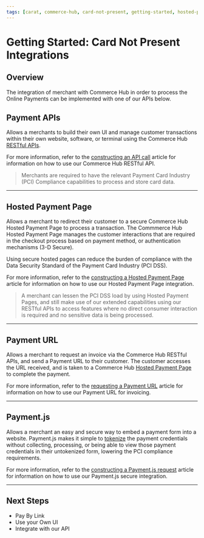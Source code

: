 ```yaml
---
tags: [carat, commerce-hub, card-not-present, getting-started, hosted-payment-page]
---
```


# Getting Started: Card Not Present Integrations

## Overview

The integration of merchant with Commerce Hub in order to process the Online Payments can be implemented with one of our APIs below.

## Payment APIs

Allows a merchants to build their own UI and manage customer transactions within their own website, software, or terminal using the Commerce Hub [RESTful APIs](https://docs.firstdata.com/org/Commerce-Hub/docs/api).

For more information, refer to the [constructing an API call](Use-Our-APIs.md) article for information on how to use our Commerce Hub RESTful API.

<!-- theme: warning -->
> Merchants are required to have the relevant Payment Card Industry (PCI) Compliance capabilities to process and store card data.

---

## Hosted Payment Page

Allows a merchant to redirect their customer to a secure Commerce Hub Hosted Payment Page to process a transaction. The Commmerce Hub Hosted Payment Page manages the customer interactions that are required in the checkout process based on payment method, or authentication mechanisms (3-D Secure).

Using secure hosted pages can reduce the burden of compliance with the Data Security Standard of the Payment Card Industry (PCI DSS).

For more information, refer to the [constructing a Hosted Payment Page](url) article for information on how to use our Hosted Payment Page integration.

<!-- theme: info -->
>A merchant can lessen the PCI DSS load by using Hosted Payment Pages, and still make use of our extended capabilities using our RESTful APIs to access features where no direct consumer interaction is required and no sensitive data is being processed.

---

## Payment URL

Allows a merchant to request an invoice via the Commerce Hub RESTful APIs, and send a Payment URL to their customer. The customer accesses the URL received, and is taken to a Commerce Hub [Hosted Payment Page](#hosted-payment-page) to complete the payment.

For more information, refer to the [requesting a Payment URL](url) article for information on how to use our Payment URL for invoicing.

---

## Payment.js

Allows a merchant an easy and secure way to embed a payment form into a website. Payment.js makes it simple to [tokenize](../../Transactions/Payment-Token.md) the payment credentials without collecting, processing, or being able to view those payment credentials in their untokenized form, lowering the PCI compliance requirements.

For more information, refer to the [constructing a Payment.js request](url) article for information on how to use our Payment.js secure integration.

---

## Next Steps

- Pay By Link
- Use your Own UI
- Integrate with our API
